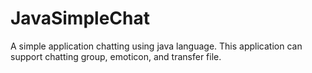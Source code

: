 # JavaSimpleChat
A simple application chatting using java language. This application can support chatting group, emoticon, and transfer file.
